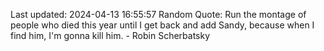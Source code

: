 Last updated: 2024-04-13 16:55:57
Random Quote: Run the montage of people who died this year until I get back and add Sandy, because when I find him, I'm gonna kill him. - Robin Scherbatsky
